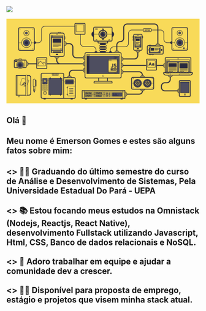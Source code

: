 
 <a href="https://www.linkedin.com/in/emerson-gomes-rebolsas-949283166/" target="_blank"> <img src="https://user-images.githubusercontent.com/37448340/87267194-5a2c8c80-c49d-11ea-95a5-993860580961.png"/> </a>
 
 <img src="https://github.com/EmersonGomes21/EmersonGomes21/blob/master/javascript.gif" width="900"/>

##  Olá 🖖
  <h2> Meu nome é Emerson Gomes e estes são alguns fatos sobre mim: <h2>
<> 👨‍🎓 Graduando do último semestre do curso de Análise e Desenvolvimento de Sistemas, Pela Universidade Estadual Do Pará - UEPA</br></br>
<> 📚 Estou focando meus estudos na Omnistack (Nodejs, Reactjs, React Native), desenvolvimento Fullstack utilizando <b>Javascript</b>, Html, CSS, Banco de dados relacionais e NoSQL. </br></br>
<> 🤝 Adoro trabalhar em equipe e ajudar a comunidade dev a crescer.<br/> <br/>
<> 🙋‍♂ Disponível para proposta de emprego, estágio e projetos que visem minha stack atual. 

